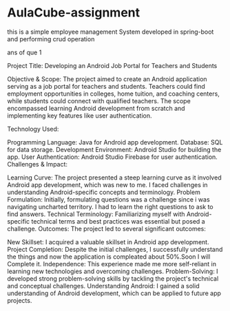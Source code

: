 # AulaCube-assignment
this is a simple employee management System developed in spring-boot and performing crud operation



ans of que 1  

Project Title: Developing an Android Job Portal for Teachers and Students

Objective & Scope:
The project aimed to create an Android application serving as a job portal for teachers and students. Teachers could find employment opportunities in colleges, home tuition, and coaching centers, while students could connect with qualified teachers. The scope encompassed learning Android development from scratch and implementing key features like user authentication.

Technology Used:

Programming Language: Java for Android app development.
Database: SQL for data storage.
Development Environment: Android Studio for building the app.
User Authentication: Android Studio Firebase for user authentication.
Challenges & Impact:

Learning Curve: The project presented a steep learning curve as it involved Android app development, which was new to me. I faced challenges in understanding Android-specific concepts and terminology.
Problem Formulation: Initially, formulating questions was a challenge since i was navigating uncharted territory. I had to learn the right questions to ask to find answers.
Technical Terminology: Familiarizing myself with Android-specific technical terms and best practices was essential but posed a challenge.
Outcomes:
The project led to several significant outcomes:

New Skillset: I acquired a valuable skillset in Android app development.
Project Completion: Despite the initial challenges, I successfully understand the things and now the application is compleated about 50%.Soon I will Complete it.
Independence: This experience made me more self-reliant in learning new technologies and overcoming challenges.
Problem-Solving: I developed strong problem-solving skills by tackling the project's technical and conceptual challenges.
Understanding Android: I gained a solid understanding of Android development, which can be applied to future app projects.
